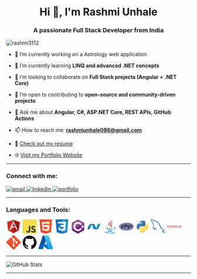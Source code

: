 <h1 align="center">Hi 👋, I'm Rashmi Unhale</h1>
<h3 align="center">A passionate Full Stack Developer from India</h3>

<p align="left">
  <img src="https://komarev.com/ghpvc/?username=rashmi3112&label=Profile%20views&color=0e75b6&style=flat" alt="rashmi3112" />
</p>

- 🔭 I’m currently working on a Astrology web application

- 🌱 I’m currently learning **LINQ and advanced .NET concepts**

- 👯 I’m looking to collaborate on **Full Stack projects (Angular + .NET Core)**

- 🤝 I’m open to contributing to **open-source and community-driven projects**

- 💬 Ask me about **Angular, C#, ASP.NET Core, REST APIs, GitHub Actions**

- 📫 How to reach me: **rashmiunhale086@gmail.com**

- 📄 [Check out my resume](https://rashmi3112.github.io/portfolio/assets/Rashmi_Unhale_Resume.pdf)

- 🌐 [Visit my Portfolio Website](https://rashmi3112.github.io/portfolio/)

---

<h3 align="left">Connect with me:</h3>
<p align="left">
  <a href="mailto:rashmiunhale086@gmail.com">
    <img src="https://img.shields.io/badge/Gmail-D14836?style=for-the-badge&logo=gmail&logoColor=white" alt="gmail" />
  </a>
  <a href="https://www.linkedin.com/in/rashmi-unhale-11b86b1a7/" target="_blank">
    <img src="https://img.shields.io/badge/LinkedIn-0077B5?style=for-the-badge&logo=linkedin&logoColor=white" alt="linkedin" />
  </a>
  <a href="https://rashmi3112.github.io/portfolio/" target="_blank">
    <img src="https://img.shields.io/badge/Portfolio-121212?style=for-the-badge&logo=vercel&logoColor=white" alt="portfolio" />
  </a>
</p>

---

<h3 align="left">Languages and Tools:</h3>
<p align="left">
  <!-- Frontend -->
  <img src="https://raw.githubusercontent.com/devicons/devicon/master/icons/angularjs/angularjs-original.svg" alt="angular" width="40" height="40"/>
  <img src="https://raw.githubusercontent.com/devicons/devicon/master/icons/javascript/javascript-original.svg" alt="javascript" width="40" height="40"/>
  <img src="https://raw.githubusercontent.com/devicons/devicon/master/icons/html5/html5-original.svg" alt="html5" width="40" height="40"/>
  <img src="https://raw.githubusercontent.com/devicons/devicon/master/icons/css3/css3-original.svg" alt="css3" width="40" height="40"/>
  
  <!-- Backend -->
  <img src="https://raw.githubusercontent.com/devicons/devicon/master/icons/csharp/csharp-original.svg" alt="csharp" width="40" height="40"/>
  <img src="https://raw.githubusercontent.com/devicons/devicon/master/icons/dot-net/dot-net-original.svg" alt=".net" width="40" height="40"/>
  <img src="https://raw.githubusercontent.com/devicons/devicon/master/icons/java/java-original.svg" alt="java" width="40" height="40"/>
  <img src="https://raw.githubusercontent.com/devicons/devicon/master/icons/php/php-original.svg" alt="php" width="40" height="40"/>
  <img src="https://raw.githubusercontent.com/devicons/devicon/master/icons/python/python-original.svg" alt="python" width="40" height="40"/>
  
  <!-- Databases -->
  <img src="https://raw.githubusercontent.com/devicons/devicon/master/icons/mysql/mysql-original.svg" alt="sqlserver" width="40" height="40"/>
  <img src="https://raw.githubusercontent.com/devicons/devicon/master/icons/oracle/oracle-original.svg" alt="oracle" width="40" height="40"/>
  
  <!-- Tools -->
  <img src="https://raw.githubusercontent.com/devicons/devicon/master/icons/git/git-original.svg" alt="git" width="40" height="40"/>
  <img src="https://raw.githubusercontent.com/devicons/devicon/master/icons/github/github-original.svg" alt="github" width="40" height="40"/>
  <img src="https://raw.githubusercontent.com/devicons/devicon/master/icons/azure/azure-original.svg" alt="azure" width="40" height="40"/>
</p>

---

![GitHub Stats](https://github-readme-stats.vercel.app/api?username=rashmi3112&show_icons=true&locale=en)

---
